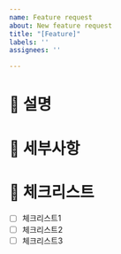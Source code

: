 ```yaml
---
name: Feature request
about: New feature request
title: "[Feature]"
labels: ''
assignees: ''

---
```


# 📘 설명

# 📗 세부사항

# 📙 체크리스트

- [ ] 체크리스트1
- [ ] 체크리스트2
- [ ] 체크리스트3
